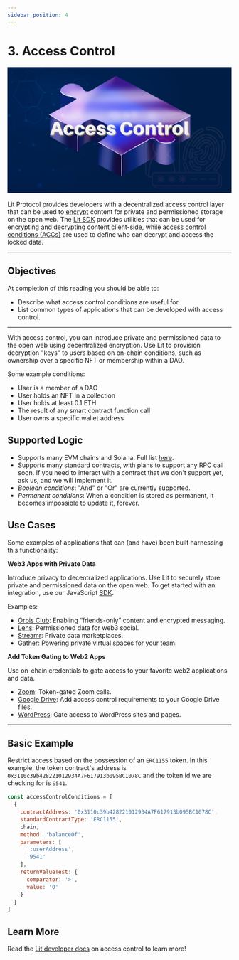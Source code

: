 ```yaml
---
sidebar_position: 4
---
```

# 3. Access Control 
![image](../../static/img/ll_acc.png)

Lit Protocol provides developers with a decentralized access control layer that can be used to [encrypt](https://developer.litprotocol.com/resources/glossary#encryption) content for private and permissioned storage on the open web. The [Lit SDK](https://github.com/LIT-Protocol/js-sdk) provides utilities that can be used for encrypting and decrypting content client-side, while [access control conditions (ACCs)](https://developer.litprotocol.com/accessControl/conditionTypes/unifiedAccessControlConditions) are used to define who can decrypt and access the locked data.

---

## Objectives
At completion of this reading you should be able to:

- Describe what access control conditions are useful for.
- List common types of applications that can be developed with access control.

---

With access control, you can introduce private and permissioned data to the open web using decentralized encryption. Use Lit to provision decryption "keys" to users based on on-chain conditions, such as ownership over a specific NFT or membership within a DAO.

Some example conditions: 
- User is a member of a DAO
- User holds an NFT in a collection
- User holds at least 0.1 ETH
- The result of any smart contract function call
- User owns a specific wallet address

## Supported Logic

- Supports many EVM chains and Solana. Full list [here](https://developer.litprotocol.com/support/supportedChains).
- Supports many standard contracts, with plans to support any RPC call soon. If you need to interact with a contract that we don't support yet, ask us, and we will implement it.
- *Boolean conditions*: "And" or "Or" are currently supported.
- *Permanent conditions*: When a condition is stored as permanent, it becomes impossible to update it, forever.

## Use Cases

Some examples of applications that can (and have) been built harnessing this functionality:

**Web3 Apps with Private Data**

Introduce privacy to decentralized applications. Use Lit to securely store private and permissioned data on the open web. To get started with an integration, use our JavaScript [SDK](https://developer.litprotocol.com/SDK/intro).

Examples:

- [Orbis Club](https://orbis.club/): Enabling “friends-only” content and encrypted messaging.
- [Lens](https://docs.lens.xyz/docs/gated): Permissioned data for web3 social.
- [Streamr](https://blog.streamr.network/streamr-integrates-lit-protocol/): Private data marketplaces.
- [Gather](https://www.gather.town/): Powering private virtual spaces for your team.

**Add Token Gating to Web2 Apps**

Use on-chain credentials to gate access to your favorite web2 applications and data.

- [Zoom](https://litgateway.com/apps/zoom): Token-gated Zoom calls.
- [Google Drive](https://litgateway.com/apps/google-drive): Add access control requirements to your Google Drive files.
- [WordPress](https://litgateway.com/apps/wordpress): Gate access to WordPress sites and pages.

---

## Basic Example

Restrict access based on the possession of an `ERC1155` token. In this example, the token contract's address is `0x3110c39b428221012934A7F617913b095BC1078C` and the token id we are checking for is `9541`.

```js
const accessControlConditions = [
  {
    contractAddress: '0x3110c39b428221012934A7F617913b095BC1078C',
    standardContractType: 'ERC1155',
    chain,
    method: 'balanceOf',
    parameters: [
      ':userAddress',
      '9541'
    ],
    returnValueTest: {
      comparator: '>',
      value: '0'
    }
  }
]
```


## Learn More
Read the [Lit developer docs](https://developer.litprotocol.com/accessControl/intro#overview) on access control to learn more!
